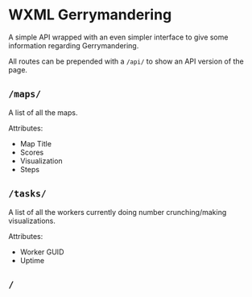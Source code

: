 # WXML Gerrymandering

A simple API wrapped with an even simpler interface to give some information regarding Gerrymandering.

All routes can be prepended with a `/api/` to show an API version of the page.

## `/maps/`

A list of all the maps.

Attributes:

- Map Title
- Scores
- Visualization
- Steps

## `/tasks/`

A list of all the workers currently doing number crunching/making visualizations.

Attributes:

- Worker GUID
- Uptime


## `/`


